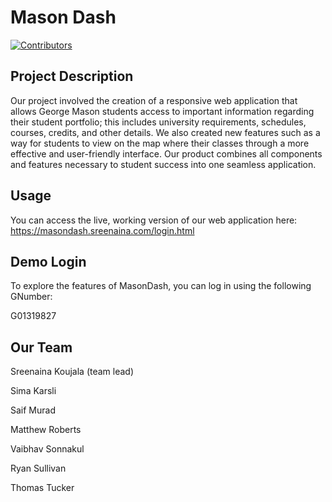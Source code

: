 # Mason Dash

[![Contributors](https://img.shields.io/badge/Contributors-7-blue.svg)]()

## Project Description

Our project involved the creation of a responsive web application that allows George Mason students access to important information regarding their student portfolio; this includes university requirements, schedules, courses, credits, and other details. We also created new features such as a way for students to view on the map where their classes through a more effective and user-friendly interface. Our product combines all components and features necessary to student success into one seamless application.

## Usage

You can access the live, working version of our web application here: https://masondash.sreenaina.com/login.html
## Demo Login

To explore the features of MasonDash, you can log in using the following GNumber:

G01319827

## Our Team

Sreenaina Koujala (team lead)

Sima Karsli

Saif Murad

Matthew Roberts

Vaibhav Sonnakul

Ryan Sullivan

Thomas Tucker

